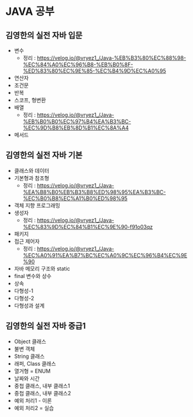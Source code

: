# JAVA 공부

## 김영한의 실전 자바 입문

+ 변수
  + 정리 : https://velog.io/@vryez1_/Java-%EB%B3%80%EC%88%98-%EC%84%A0%EC%96%B8-%EB%B0%8F-%ED%83%80%EC%9E%85-%EC%B4%9D%EC%A0%95
+ 연산자
+ 조건문
+ 반복
+ 스코프, 형변환
+ 배열
  + 정리 : https://velog.io/@vryez1_/Java-%EB%B0%B0%EC%97%B4%EA%B3%BC-%EC%9D%B8%EB%8D%B1%EC%8A%A4
+ 메서드

## 김영한의 실전 자바 기본
+ 클래스와 데이터
+ 기본형과 참조형
  + 정리 : https://velog.io/@vryez1_/Java-%EA%B8%B0%EB%B3%B8%ED%98%95%EA%B3%BC-%EC%B0%B8%EC%A1%B0%ED%98%95
+ 객체 지향 프로그래밍
+ 생성자
  + 정리 : https://velog.io/@vryez1_/Java-%EC%83%9D%EC%84%B1%EC%9E%90-f91o03qz
+ 패키지
+ 접근 제어자
  + 정리 : https://velog.io/@vryez1_/Java-%EC%A0%91%EA%B7%BC%EC%A0%9C%EC%96%B4%EC%9E%90
+ 자바 메모리 구조와 static
+ final 변수와 상수
+ 상속
+ 다형성-1
+ 다형성-2
+ 다형성과 설계

## 김영한의 실전 자바 중급1

+ Object 클래스
+ 불변 객체
+ String 클래스
+ 래퍼, Class 클래스
+ 열거형 = ENUM
+ 날짜와 시간
+ 중첩 클래스, 내부 클래스1
+ 중첩 클래스, 내부 클래스2
+ 예외 처리1 - 이론
+ 예외 처리2 = 실습
  
